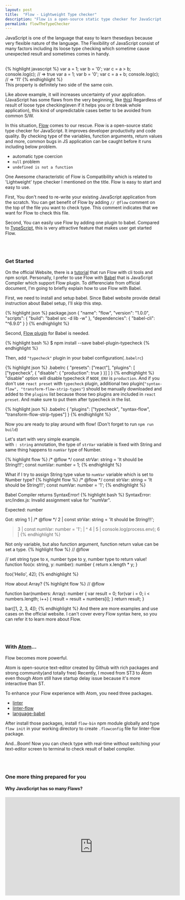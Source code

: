 ```yaml
---
layout: post
title:  "Flow - Lightweight Type checker"
description: "Flow is a open-source static type checker for JavaScript. It improves developer productivity and code quality. By checking type of the variables, function arguments, return values and more, common bugs in JS application can be caught before it runs including below problem"
permalink: flowTheTypeChecker
---
```


JavaScript is one of the language that easy to learn thesedays because very flexible nature of the language. The Flexibility of JavaScript consist of many factors including its loose type checking which sometime cause unexpected result and sometimes comes in handy. 

<!--excerpt_separator-->
<br>
{% highlight javascript %}
var a = 1;
var b = '0';
var c = a > b;
console.log(c);
// => true
var a = 1;
var b = '0';
var c = a + b;
console.log(c);
// => '11'
{% endhighlight %}
<br>
This property is definitely two side of the same coin.

Like above example, it will increases uncertainty of your application.(JavaScript has some flaws from the very beginning, like <a href="https://github.com/getify/You-Dont-Know-JS/blob/master/types%20&%20grammar/ch1.md#built-in-types" target="_blank">this</a>) Regardless of result of loose type checking(even if it helps you or it break whole application), this kind of unpredictable cases better to be avoided from common S/W.  

In this situation, <a href="http://flowtype.org/" target="_blank">Flow</a> comes to our rescue. Flow is a open-source static type checker for JavaScript. It improves developer productivity and code quality. By checking type of the variables, function arguments, return values and more, common bugs in JS application can be caught before it runs including below problem. <br>

- automatic type coercion <br>
- `null` problem <br>
- `undefined is not a function` <br>

One Awesome characteristic of Flow is Compatibility which is related to 'Lightweight' type checker I mentioned on the title. Flow is easy to start and easy to use. 

First, You don't need to re-write your existing JavaScript application from the scratch. You can get benefit of Flow by adding `// @flow` comment on the top of the file you want to check type. This comment indicates that we want for Flow to check this file. 

Second, You can easily use Flow by adding one plugin to babel. Compared to <a href="https://www.typescriptlang.org/" target="_blank">TypeScript</a>, this is very attractive feature that makes user get started Flow.

<br><br>
<h3>Get Started</h3>
On the official Website, there is a <a href="http://flowtype.org/docs/getting-started.html#_" target="_blank">tutorial</a> that run Flow with cli tools and npm script. Personally, I prefer to use Flow with <a href="http://babeljs.io/" target="_blank">Babel</a> that is JavaScript Compiler which support Flow plugin. To differenciate from official document, I'm going to briefly explain how to use Flow with Babel.

First, we need to install and setup babel. Since Babel website provide detail instruction about Babel setup, I'll skip this step.

{% highlight json %}
package.json
{
  "name": "flow",
  "version": "1.0.0",
  "scripts": {
    "build": "babel src -d lib -w"
  },
  "dependencies": {
    "babel-cli": "^6.9.0"
  }
}
{% endhighlight %}

Second, <a href="https://github.com/codemix/babel-plugin-typecheck" target="_blank">Flow plugin</a> for Babel is needed. 

{% highlight bash %}
$ npm install --save babel-plugin-typecheck
{% endhighlight %}

Then, add `"typecheck"` plugin in your babel configuration(`.babelrc`)

{% highlight json %}
.babelrc
{
  "presets": ["react"],
  "plugins": [
    ["typecheck", {
      "disable": {
        "production": true
      }
    }]
  ]
}
{% endhighlight %}
"disable" option will disable typecheck if `NODE_ENV` is `production`.
And if you don't use `react preset` with `typecheck` plugin, additional two plugin(`"syntax-flow", "transform-flow-strip-types"`) should be manually downloaded and added to the `plugins` list because those two plugins are included in `react preset`. And make sure to put them after typecheck in the list.

{% highlight json %}
.babelrc
{
  "plugins": ["typecheck", "syntax-flow", "transform-flow-strip-types"]
}
{% endhighlight %}

Now you are ready to play around with flow! (Don't forget to run `npm run build`)

Let's start with very simple example. <br>
with `: string` annotation, the type of `strVar` variable is fixed with String and same thing happens to `numVar` type of Number.

{% highlight flow %}
/* @flow */
const strVar: string = 'It should be String!!!';
const numVar: number = 1;
{% endhighlight %}


What if I try to assign String type value to `numVar` variable which is set to Number type?
{% highlight flow %}
/* @flow */
const strVar: string = 'It should be String!!!';
const numVar: number = '1';
{% endhighlight %}


Babel Compiler returns SyntaxError!
{% highlight bash %}
SyntaxError: src/index.js: Invalid assignment value for "numVar".

Expected:
number

Got:
string
  1 | /* @flow */
  2 | const strVar: string = 'It should be String!!!';
> 3 | const numVar: number = '1';
    | ^
  4 |
  5 | console.log(process.env);
  6 |
{% endhighlight %}

Not only variable, but also function argument, function return value can be set a type.
{% highlight flow %}
// @flow

// set string type to x, number type to y, number type to return value!
function foo(x: string, y: number): number {
  return x.length * y;
}

foo('Hello', 42);
{% endhighlight %}

How about Array?
{% highlight flow %}
// @flow

function bar(numbers: Array<number>): number {
  var result = 0;
  for(var i = 0; i < numbers.length; i++) {
    result = result + numbers[i];
  }
  return result;
}

bar([1, 2, 3, 4]);
{% endhighlight %}
And there are more examples and use cases on the official website. I can't cover every Flow syntax here, so you can refer it to learn more about Flow.


<br><br>
<h3>With <a href="https://atom.io/" target="_blank">Atom</a>...</h3>
Flow becomes more powerful. 

Atom is open-source text-editor created by Github with rich packages and strong community(and totally free) Recently, I moved from ST3 to Atom even though Atom still have startup delay issue because it's more interactive than ST.

To enhance your Flow experience with Atom, you need three packages. <br>
- <a href="https://atom.io/packages/linter" target="_blank">linter</a> <br>
- <a href="https://atom.io/packages/linter-flow" target="_blank">linter-flow</a> <br>
- <a href="https://atom.io/packages/language-babel" target="_blank">language-babel</a> <br>

After install those packages, install `flow-bin` npm module globally and type `flow init` in your working directory to create `.flowconfig` file for linter-flow package. 

And...Boom! Now you can check type with real-time without switching your text-editor screen to terminal to check result of babel complier.

<img src="https://i.github-camo.com/b80f7d4c1217ffc30c88186b21322653198bd47c/68747470733a2f2f6e616d616e2e73332e616d617a6f6e6177732e636f6d2f6c696e7465722d666c6f772d706c75732f6c696e7465722d666c6f772d706c75732e676966" alt="">

<br>
<br>
<br>
<h3>One more thing prepared for you</h3>
<h4>Why JavaScript has so many Flaws?</h4>
<iframe width="560" height="315" src="https://www.youtube.com/embed/fg4e-2lBw5E" frameborder="0" allowfullscreen></iframe>
